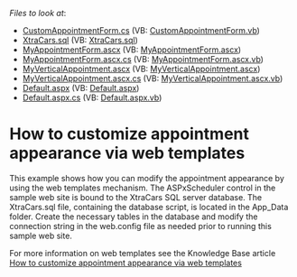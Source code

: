 <!-- default file list -->
*Files to look at*:

* [CustomAppointmentForm.cs](./CS/WebSite/App_Code/CustomAppointmentForm.cs) (VB: [CustomAppointmentForm.vb](./VB/WebSite/App_Code/CustomAppointmentForm.vb))
* [XtraCars.sql](./CS/WebSite/App_Data/XtraCars.sql) (VB: [XtraCars.sql](./VB/WebSite/App_Data/XtraCars.sql))
* [MyAppointmentForm.ascx](./CS/WebSite/CustomForms/MyAppointmentForm.ascx) (VB: [MyAppointmentForm.ascx](./VB/WebSite/CustomForms/MyAppointmentForm.ascx))
* [MyAppointmentForm.ascx.cs](./CS/WebSite/CustomForms/MyAppointmentForm.ascx.cs) (VB: [MyAppointmentForm.ascx.vb](./VB/WebSite/CustomForms/MyAppointmentForm.ascx.vb))
* [MyVerticalAppointment.ascx](./CS/WebSite/CustomForms/MyVerticalAppointment.ascx) (VB: [MyVerticalAppointment.ascx](./VB/WebSite/CustomForms/MyVerticalAppointment.ascx))
* [MyVerticalAppointment.ascx.cs](./CS/WebSite/CustomForms/MyVerticalAppointment.ascx.cs) (VB: [MyVerticalAppointment.ascx.vb](./VB/WebSite/CustomForms/MyVerticalAppointment.ascx.vb))
* [Default.aspx](./CS/WebSite/Default.aspx) (VB: [Default.aspx](./VB/WebSite/Default.aspx))
* [Default.aspx.cs](./CS/WebSite/Default.aspx.cs) (VB: [Default.aspx.vb](./VB/WebSite/Default.aspx.vb))
<!-- default file list end -->
# How to customize appointment appearance via web templates


<p>This example shows how you can modify the appointment appearance by using the web templates mechanism. The ASPxScheduler control in the sample web site is bound to the XtraCars SQL server database. The XtraCars.sql file, containing the database script, is located in the App_Data folder. Create the necessary tables in the database and modify the connection string in the web.config file as needed prior to running this sample web site.</p><p>For more information on web templates see the Knowledge Base article <a href="https://www.devexpress.com/Support/Center/p/K18084">How to customize appointment appearance via web templates</a></p>

<br/>


